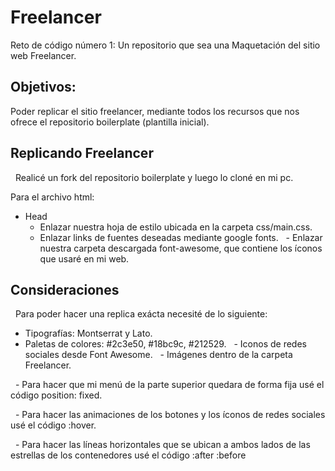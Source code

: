 # Freelancer

 Reto de código número 1: Un repositorio que sea una Maquetación del sitio web Freelancer.

## Objetivos:
   Poder replicar el sitio freelancer, mediante todos los recursos que nos ofrece el repositorio boilerplate (plantilla            inicial).

## Replicando Freelancer
   Realicé un fork del repositorio boilerplate y luego lo cloné en mi pc.
   
Para el archivo html:
* Head
   - Enlazar nuestra hoja de estilo ubicada en la carpeta css/main.css.
   - Enlazar links de fuentes deseadas mediante google fonts.
   - Enlazar nuestra carpeta descargada font-awesome, que contiene los íconos que usaré en mi web.
   
## Consideraciones
   Para poder hacer una replica exácta necesité de lo siguiente:
   - Tipografías: Montserrat y Lato.
   - Paletas de colores: #2c3e50, #18bc9c, #212529.
   - Iconos de redes sociales desde Font Awesome.
   - Imágenes dentro de la carpeta Freelancer.
   
   - Para hacer que mi menú de la parte superior quedara de forma fija usé el código position: fixed.
   
   - Para hacer las animaciones de los botones y los íconos de redes sociales usé el código :hover.
   
   - Para hacer las líneas horizontales que se ubican a ambos lados de las estrellas de los contenedores usé el código :after        :before
  
